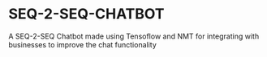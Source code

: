 # SEQ-2-SEQ-CHATBOT
A SEQ-2-SEQ Chatbot made using Tensoflow and NMT for integrating with businesses to improve the chat functionality
